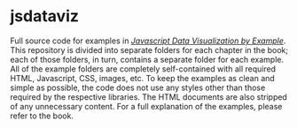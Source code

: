 jsdataviz
=========

Full source code for examples in [_Javascript Data Visualization by Example_](http://sathomas.me/jsdataviz/). This repository is divided into separate folders for each chapter in the book; each of those folders, in turn, contains a separate folder for each example. All of the example folders are completely self-contained with all required HTML, Javascript, CSS, images, etc. To keep the examples as clean and simple as possible, the code does not use any styles other than those required by the respective libraries. The HTML documents are also stripped of any unnecessary content. For a full explanation of the examples, please refer to the book.
